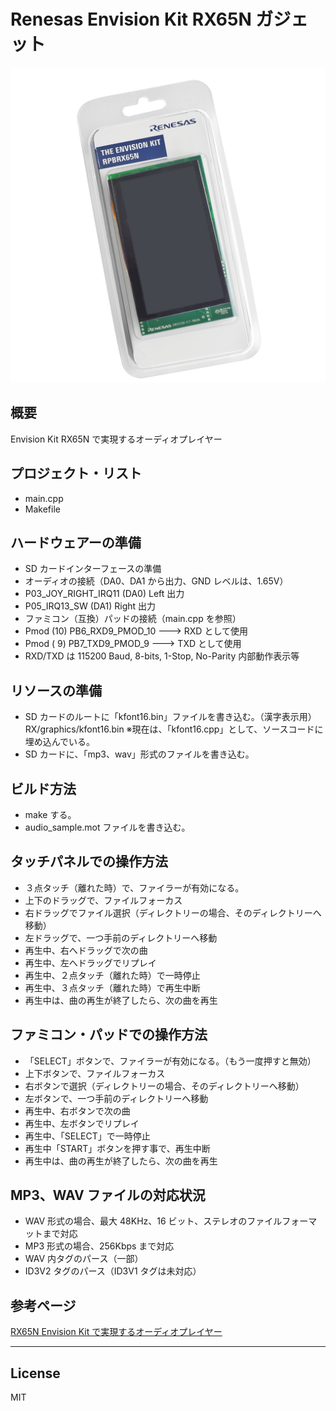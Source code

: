 Renesas Envision Kit RX65N ガジェット
=========
![R5F564ML](../RTK5RX65N.jpg)

## 概要
Envision Kit RX65N で実現するオーディオプレイヤー
   
## プロジェクト・リスト
 - main.cpp
 - Makefile
   
## ハードウェアーの準備
 - SD カードインターフェースの準備
 - オーディオの接続（DA0、DA1 から出力、GND レベルは、1.65V）
 - P03_JOY_RIGHT_IRQ11 (DA0) Left 出力
 - P05_IRQ13_SW (DA1) Right 出力
 - ファミコン（互換）パッドの接続（main.cpp を参照）
 - Pmod (10) PB6_RXD9_PMOD_10 ---> RXD として使用
 - Pmod ( 9) PB7_TXD9_PMOD_9  ---> TXD として使用
 - RXD/TXD は 115200 Baud, 8-bits, 1-Stop, No-Parity 内部動作表示等
   
## リソースの準備
 - SD カードのルートに「kfont16.bin」ファイルを書き込む。（漢字表示用）
 RX/graphics/kfont16.bin
 ※現在は、「kfont16.cpp」として、ソースコードに埋め込んでいる。
 - SD カードに、「mp3、wav」形式のファイルを書き込む。
   
## ビルド方法
 - make する。
 - audio_sample.mot ファイルを書き込む。
   
## タッチパネルでの操作方法
 - ３点タッチ（離れた時）で、ファイラーが有効になる。
 - 上下のドラッグで、ファイルフォーカス
 - 右ドラッグでファイル選択（ディレクトリーの場合、そのディレクトリーへ移動）
 - 左ドラッグで、一つ手前のディレクトリーへ移動
 - 再生中、右へドラッグで次の曲
 - 再生中、左へドラッグでリプレイ
 - 再生中、２点タッチ（離れた時）で一時停止
 - 再生中、３点タッチ（離れた時）で再生中断
 - 再生中は、曲の再生が終了したら、次の曲を再生
   
## ファミコン・パッドでの操作方法
 - 「SELECT」ボタンで、ファイラーが有効になる。（もう一度押すと無効）
 - 上下ボタンで、ファイルフォーカス
 - 右ボタンで選択（ディレクトリーの場合、そのディレクトリーへ移動）
 - 左ボタンで、一つ手前のディレクトリーへ移動
 - 再生中、右ボタンで次の曲
 - 再生中、左ボタンでリプレイ
 - 再生中、「SELECT」で一時停止
 - 再生中「START」ボタンを押す事で、再生中断
 - 再生中は、曲の再生が終了したら、次の曲を再生
    
## MP3、WAV ファイルの対応状況
 - WAV 形式の場合、最大 48KHz、16 ビット、ステレオのファイルフォーマットまで対応
 - MP3 形式の場合、256Kbps まで対応
 - WAV 内タグのパース（一部）
 - ID3V2 タグのパース（ID3V1 タグは未対応）

## 参考ページ
   
[RX65N Envision Kit で実現するオーディオプレイヤー](http://www.rvf-rc45.net/wordpress/?p=2546)

-----
   
License
----

MIT
